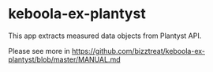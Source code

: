 # keboola-ex-plantyst

This app extracts measured data objects from Plantyst API. 

Please see more in https://github.com/bizztreat/keboola-ex-plantyst/blob/master/MANUAL.md
